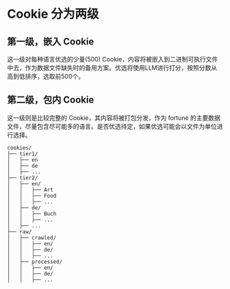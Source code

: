 # Cookie 分为两级

## 第一级，嵌入 Cookie

这一级对每种语言优选的少量(500) Cookie，内容将被嵌入到二进制可执行文件中去，作为数据文件缺失时的备用方案。优选将使用LLM进行打分，按照分数从高到低排序，选取前500个。

## 第二级，包内 Cookie

这一级则是比较完整的 Cookie，其内容将被打包分发，作为 fortune 的主要数据文件，尽量包含尽可能多的语言。是否优选待定，如果优选可能会以文件为单位进行选择。


```
cookies/
├── tier1/
│   ├── en
│   ├── de
│   ├── ...
├── tier2/
│   ├── en/
│   │   ├── Art
│   │   ├── Food
│   │   ├── ...
│   ├── de/
│   │   ├── Buch
│   │   ├── ...
│   ├── ...
├── raw/
│   ├── crawled/
│   │   ├── en/
│   │   ├── de/
│   │   ├── ...
│   ├── processed/
│   │   ├── en/
│   │   ├── de/
│   │   ├── ...
```
